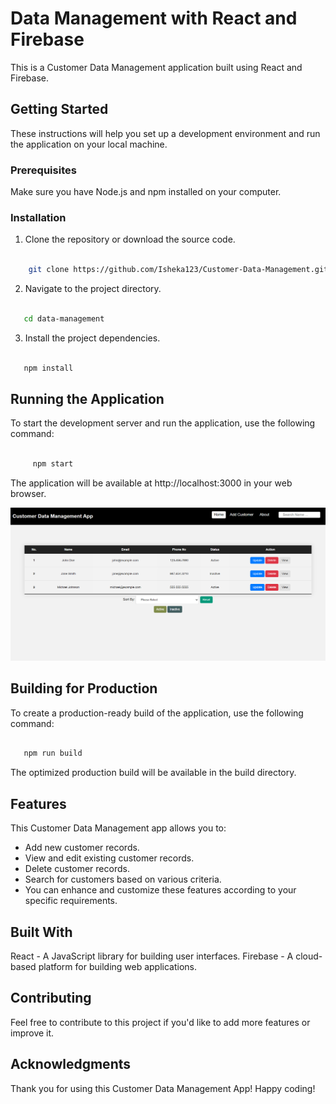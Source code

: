 # Data Management with React and Firebase

This is a Customer Data Management application built using React and Firebase.

## Getting Started

These instructions will help you set up a development environment and run the application on your local machine.

### Prerequisites

Make sure you have Node.js and npm installed on your computer.

### Installation

1. Clone the repository or download the source code.

```bash

    git clone https://github.com/Isheka123/Customer-Data-Management.git

```

2. Navigate to the project directory.

```bash

   cd data-management

```

3. Install the project dependencies.

```bash

   npm install

```

## Running the Application

To start the development server and run the application, use the following command:

```bash

     npm start

```

The application will be available at http://localhost:3000 in your web browser.

<div align="center">

   <img src="/public/data.png"/>

</div>

## Building for Production

To create a production-ready build of the application, use the following command:

```bash

   npm run build

```

The optimized production build will be available in the build directory.

## Features

This Customer Data Management app allows you to:

- Add new customer records.
- View and edit existing customer records.
- Delete customer records.
- Search for customers based on various criteria.
- You can enhance and customize these features according to your specific requirements.

## Built With

React - A JavaScript library for building user interfaces.
Firebase - A cloud-based platform for building web applications.

## Contributing

Feel free to contribute to this project if you'd like to add more features or improve it.

## Acknowledgments

Thank you for using this Customer Data Management App!
Happy coding!
